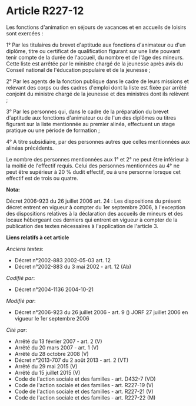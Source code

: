 # Article R227-12

Les fonctions d'animation en séjours de vacances et en accueils de loisirs sont exercées :

1° Par les titulaires du brevet d'aptitude aux fonctions d'animateur ou d'un diplôme, titre ou certificat de qualification
figurant sur une liste pouvant tenir compte de la durée de l'accueil, du nombre et de l'âge des mineurs. Cette liste est
arrêtée par le ministre chargé de la jeunesse après avis du Conseil national de l'éducation populaire et de la jeunesse ;

2° Par les agents de la fonction publique dans le cadre de leurs missions et relevant des corps ou des cadres d'emploi dont
la liste est fixée par arrêté conjoint du ministre chargé de la jeunesse et des ministres dont ils relèvent ;

3° Par les personnes qui, dans le cadre de la préparation du brevet d'aptitude aux fonctions d'animateur ou de l'un des
diplômes ou titres figurant sur la liste mentionnée au premier alinéa, effectuent un stage pratique ou une période de
formation ;

4° A titre subsidiaire, par des personnes autres que celles mentionnées aux alinéas précédents.

Le nombre des personnes mentionnées aux 1° et 2° ne peut être inférieur à la moitié de l'effectif requis. Celui des personnes
mentionnées au 4° ne peut être supérieur à 20 % dudit effectif, ou à une personne lorsque cet effectif est de trois ou
quatre.

**Nota:**

Décret 2006-923 du 26 juillet 2006 art. 24 : Les dispositions du présent décret entrent en vigueur à compter du 1er septembre
2006, à l'exception des dispositions relatives à la déclaration des accueils de mineurs et des locaux hébergeant ces derniers
qui entrent en vigueur à compter de la publication des textes nécessaires à l'application de l'article 3.

**Liens relatifs à cet article**

_Anciens textes_:

  - Décret n°2002-883 2002-05-03 art. 12
  - Décret n°2002-883 du 3 mai 2002 - art. 12 (Ab)

_Codifié par_:

  - Décret n°2004-1136 2004-10-21

_Modifié par_:

  - Décret n°2006-923 du 26 juillet 2006 - art. 9 () JORF 27 juillet 2006 en vigueur le 1er septembre 2006

_Cité par_:

  - Arrêté du 13 février 2007 - art. 2 (V)
  - Arrêté du 20 mars 2007 - art. 1 (V)
  - Arrêté du 28 octobre 2008 (V)
  - Décret n°2013-707 du 2 août 2013 - art. 2 (VT)
  - Arrêté du 29 mai 2015 (V)
  - Arrêté du 15 juillet 2015 (V)
  - Code de l'action sociale et des familles - art. D432-7 (VD)
  - Code de l'action sociale et des familles - art. R227-19 (V)
  - Code de l'action sociale et des familles - art. R227-21 (V)
  - Code de l'action sociale et des familles - art. R227-22 (M)

